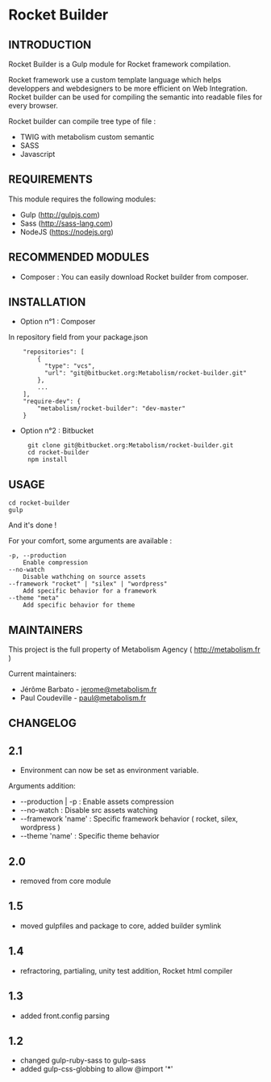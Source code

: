 # Rocket Builder #
INTRODUCTION
------------

Rocket Builder is a Gulp module for Rocket framework compilation.

Rocket framework use a custom template language which helps developpers and webdesigners to be more efficient on Web Integration. Rocket builder can be used for compiling the semantic into readable files for every browser.

Rocket builder can compile tree type of file : 
 * TWIG with metabolism custom semantic
 * SASS
 * Javascript
 
REQUIREMENTS
------------

This module requires the following modules:

 * Gulp (http://gulpjs.com)
 * Sass (http://sass-lang.com)
 * NodeJS (https://nodejs.org)
 
RECOMMENDED MODULES
-------------------

* Composer : You can easily download Rocket builder from composer.

INSTALLATION
------------

* Option n°1 : Composer

In repository field from your package.json

        "repositories": [
            {
              "type": "vcs",
              "url": "git@bitbucket.org:Metabolism/rocket-builder.git"
            },
            ...
        ],
        "require-dev": {
            "metabolism/rocket-builder": "dev-master"
        }

* Option n°2 : Bitbucket 

        git clone git@bitbucket.org:Metabolism/rocket-builder.git
        cd rocket-builder
        npm install
        
USAGE
------------

    cd rocket-builder
    gulp
    
And it's done !

For your comfort, some arguments are available : 

    -p, --production
        Enable compression
    --no-watch
        Disable wathching on source assets
    --framework "rocket" | "silex" | "wordpress"
        Add specific behavior for a framework
    --theme "meta"
        Add specific behavior for theme
   
        
MAINTAINERS
-----------

This project is the full property of Metabolism Agency ( http://metabolism.fr )

Current maintainers:
 * Jérôme Barbato - jerome@metabolism.fr
 * Paul Coudeville - paul@metabolism.fr 
 
CHANGELOG
-----------
## 2.1 ##
* Environment can now be set as environment variable.

Arguments addition:
* --production | -p : Enable assets compression
* --no-watch        : Disable src assets watching
* --framework 'name'      : Specific framework behavior ( rocket, silex, wordpress )
* --theme 'name' : Specific theme behavior
## 2.0 ##
* removed from core module
## 1.5 ##
 * moved gulpfiles and package to core, added builder symlink
## 1.4 ##
 * refractoring, partialing, unity test addition, Rocket html compiler
## 1.3 ##
 * added front.config parsing
## 1.2 ##
 * changed gulp-ruby-sass to gulp-sass
 * added gulp-css-globbing to allow @import '*'